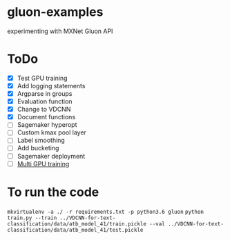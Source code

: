 # gluon-examples
experimenting with MXNet Gluon API

# ToDo

- [x] Test GPU training
- [x] Add logging statements
- [x] Argparse in groups
- [x] Evaluation function
- [x] Change to VDCNN
- [x] Document functions
- [ ] Sagemaker hyperopt
- [ ] Custom kmax pool layer
- [ ] Label smoothing
- [ ] Add bucketing
- [ ] Sagemaker deployment
- [ ] [Multi GPU training](https://medium.com/apache-mxnet/94-accuracy-on-cifar-10-in-10-minutes-with-amazon-sagemaker-754e441d01d7)

# To run the code

`mkvirtualenv -a ./ -r requirements.txt -p python3.6 gluon`
`python train.py --train ../VDCNN-for-text-classification/data/atb_model_41/train.pickle --val ../VDCNN-for-text-classification/data/atb_model_41/test.pickle`
